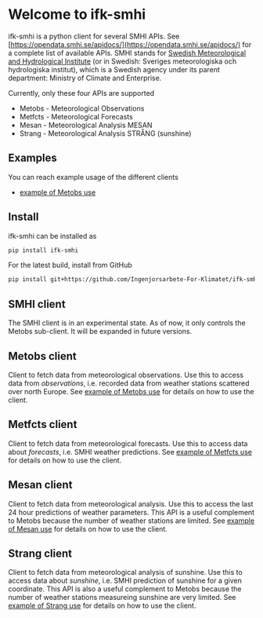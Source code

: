 # Welcome to ifk-smhi

ifk-smhi is a python client for several SMHI APIs.
See [https://opendata.smhi.se/apidocs/](https://opendata.smhi.se/apidocs/)
for a complete list of available APIs.
SMHI stands for [Swedish Meteorological and Hydrological Institute](https://www.smhi.se/)
(or in Swedish: Sveriges meteorologiska och hydrologiska institut),
which is a Swedish agency under its parent department: Ministry of Climate and
Enterprise.

Currently, only these four APIs are supported

- Metobs - Meteorological Observations
- Metfcts - Meteorological Forecasts
- Mesan - Meteorological Analysis MESAN
- Strang - Meteorological Analysis STRÅNG (sunshine)

## Examples

You can reach example usage of the different clients

- [example of Metobs use](/ifk-smhi/metobs-example/)

## Install

ifk-smhi can be installed as

```bash
pip install ifk-smhi
```

For the latest build, install from GitHub

```bash
pip install git+https://github.com/Ingenjorsarbete-For-Klimatet/ifk-smhi.git@main
```

## SMHI client

The SMHI client is in an experimental state.
As of now, it only controls the Metobs sub-client.
It will be expanded in future versions.

## Metobs client

Client to fetch data from meteorological observations.
Use this to access data from _observations_,
i.e. recorded data from weather stations scattered over north Europe.
See [example of Metobs use](/ifk-smhi/metobs-example/)
for details on how to use the client.

## Metfcts client

Client to fetch data from meteorological forecasts.
Use this to access data about _forecasts_, i.e. SMHI weather predictions.
See [example of Metfcts use](/ifk-smhi/metfcts-example/)
for details on how to use the client.

## Mesan client

Client to fetch data from meteorological analysis.
Use this to access the last 24 hour predictions of weather parameters.
This API is a useful complement to Metobs because the number of weather
stations are limited.
See [example of Mesan use](/ifk-smhi/mesan-example/)
for details on how to use the client.

## Strang client

Client to fetch data from meteorological analysis of sunshine.
Use this to access data about _sunshine_,
i.e. SMHI prediction of sunshine for a given coordinate.
This API is also a useful complement to Metobs because the number of weather
stations measureing sunshine are very limited.
See [example of Strang use](/ifk-smhi/strang-example/)
for details on how to use the client.
